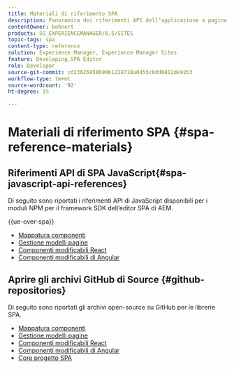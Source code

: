 ```yaml
---
title: Materiali di riferimento SPA
description: Panoramica dei riferimenti API dell’applicazione a pagina singola e degli archivi del codice sorgente
contentOwner: bohnert
products: SG_EXPERIENCEMANAGER/6.5/SITES
topic-tags: spa
content-type: reference
solution: Experience Manager, Experience Manager Sites
feature: Developing,SPA Editor
role: Developer
source-git-commit: cd23626858b9061228718a0455c8dd0812de92b3
workflow-type: tm+mt
source-wordcount: '92'
ht-degree: 1%

---
```


# Materiali di riferimento SPA {#spa-reference-materials}

## Riferimenti API di SPA JavaScript{#spa-javascript-api-references}

Di seguito sono riportati i riferimenti API di JavaScript disponibili per i moduli NPM per il framework SDK dell’editor SPA di AEM.

{{ue-over-spa}}

* [Mappatura componenti](https://www.npmjs.com/package/@adobe/aem-spa-component-mapping)
* [Gestione modelli pagine](https://www.npmjs.com/package/@adobe/aem-spa-model-manager)
* [Componenti modificabili React](https://www.npmjs.com/package/@adobe/aem-react-editable-components)
* [Componenti modificabili di Angular](https://www.npmjs.com/package/@adobe/aem-angular-editable-components)

## Aprire gli archivi GitHub di Source {#github-repositories}

Di seguito sono riportati gli archivi open-source su GitHub per le librerie SPA.

* [Mappatura componenti](https://github.com/adobe/aem-spa-component-mapping)
* [Gestione modelli pagine](https://github.com/adobe/aem-spa-page-model-manager)
* [Componenti modificabili React](https://github.com/adobe/aem-react-editable-components)
* [Componenti modificabili di Angular](https://github.com/adobe/aem-angular-editable-components)
* [Core progetto SPA](https://github.com/adobe/aem-spa-project-core)
